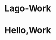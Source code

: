 <!--
 * @Author: LeeHuiXian
 * @version: 
 * @Date: 2020-05-24 21:15:42
 * @LastEditors: LeeHuiXian
 * @LastEditTime: 2020-05-24 21:26:43
 * @FilePath: /LagoWorks/Users/golden/Lago-Work/README.md
 * @Description: 
--> 
# Lago-Work

# Hello,Work
